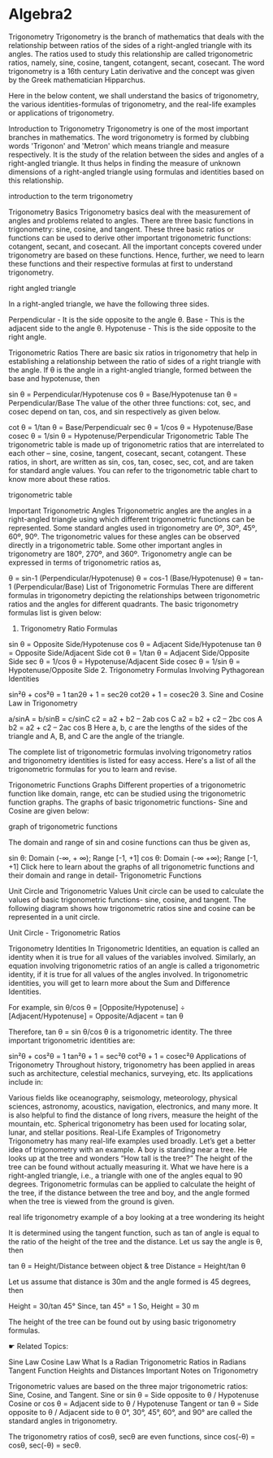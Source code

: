# Algebra2
Trigonometry
Trigonometry is the branch of mathematics that deals with the relationship between ratios of the sides of a right-angled triangle with its angles. The ratios used to study this relationship are called trigonometric ratios, namely, sine, cosine, tangent, cotangent, secant, cosecant. The word trigonometry is a 16th century Latin derivative and the concept was given by the Greek mathematician Hipparchus.

Here in the below content, we shall understand the basics of trigonometry, the various identities-formulas of trigonometry, and the real-life examples or applications of trigonometry.

Introduction to Trigonometry
Trigonometry is one of the most important branches in mathematics. The word trigonometry is formed by clubbing words 'Trigonon' and 'Metron' which means triangle and measure respectively. It is the study of the relation between the sides and angles of a right-angled triangle. It thus helps in finding the measure of unknown dimensions of a right-angled triangle using formulas and identities based on this relationship.

introduction to the term trigonometry

Trigonometry Basics
Trigonometry basics deal with the measurement of angles and problems related to angles. There are three basic functions in trigonometry: sine, cosine, and tangent. These three basic ratios or functions can be used to derive other important trigonometric functions: cotangent, secant, and cosecant. All the important concepts covered under trigonometry are based on these functions. Hence, further, we need to learn these functions and their respective formulas at first to understand trigonometry.

right angled triangle

In a right-angled triangle, we have the following three sides.

Perpendicular - It is the side opposite to the angle θ.
Base - This is the adjacent side to the angle θ.
Hypotenuse - This is the side opposite to the right angle.

Trigonometric Ratios
There are basic six ratios in trigonometry that help in establishing a relationship between the ratio of sides of a right triangle with the angle. If θ is the angle in a right-angled triangle, formed between the base and hypotenuse, then

sin θ = Perpendicular/Hypotenuse
cos θ = Base/Hypotenuse
tan θ = Perpendicular/Base
The value of the other three functions: cot, sec, and cosec depend on tan, cos, and sin respectively as given below.

cot θ = 1/tan θ = Base/Perpendicualr
sec θ = 1/cos θ = Hypotenuse/Base
cosec θ = 1/sin θ = Hypotenuse/Perpendicular
Trigonometric Table
The trigonometric table is made up of trigonometric ratios that are interrelated to each other – sine, cosine, tangent, cosecant, secant, cotangent. These ratios, in short, are written as sin, cos, tan, cosec, sec, cot, and are taken for standard angle values. You can refer to the trigonometric table chart to know more about these ratios.

trigonometric table

Important Trigonometric Angles
Trigonometric angles are the angles in a right-angled triangle using which different trigonometric functions can be represented. Some standard angles used in trigonometry are 0º, 30º, 45º, 60º, 90º. The trigonometric values for these angles can be observed directly in a trigonometric table. Some other important angles in trigonometry are 180º, 270º, and 360º. Trigonometry angle can be expressed in terms of trigonometric ratios as,

θ = sin-1 (Perpendicular/Hypotenuse)
θ = cos-1 (Base/Hypotenuse)
θ = tan-1 (Perpendicular/Base)
List of Trigonometric Formulas
There are different formulas in trigonometry depicting the relationships between trigonometric ratios and the angles for different quadrants. The basic trigonometry formulas list is given below:

1. Trigonometry Ratio Formulas

sin θ = Opposite Side/Hypotenuse
cos θ = Adjacent Side/Hypotenuse
tan θ = Opposite Side/Adjacent Side
cot θ = 1/tan θ = Adjacent Side/Opposite Side
sec θ = 1/cos θ = Hypotenuse/Adjacent Side
cosec θ = 1/sin θ = Hypotenuse/Opposite Side
2. Trigonometry Formulas Involving Pythagorean Identities

sin²θ + cos²θ = 1
tan2θ + 1 = sec2θ
cot2θ + 1 = cosec2θ
3. Sine and Cosine Law in Trigonometry

a/sinA = b/sinB = c/sinC
c2 = a2 + b2 – 2ab cos C
a2 = b2 + c2 – 2bc cos A
b2 = a2 + c2 – 2ac cos B
Here a, b, c are the lengths of the sides of the triangle and A, B, and C are the angle of the triangle.

The complete list of trigonometric formulas involving trigonometry ratios and trigonometry identities is listed for easy access. Here's a list of all the trigonometric formulas for you to learn and revise.

Trigonometric Functions Graphs
Different properties of a trigonometric function like domain, range, etc can be studied using the trigonometric function graphs. The graphs of basic trigonometric functions- Sine and Cosine are given below:

graph of trigonometric functions

The domain and range of sin and cosine functions can thus be given as,

sin θ: Domain (-∞, + ∞); Range [-1, +1]
cos θ: Domain (-∞ +∞); Range [-1, +1]
Click here to learn about the graphs of all trigonometric functions and their domain and range in detail- Trigonometric Functions

Unit Circle and Trigonometric Values
Unit circle can be used to calculate the values of basic trigonometric functions- sine, cosine, and tangent. The following diagram shows how trigonometric ratios sine and cosine can be represented in a unit circle.

Unit Circle - Trigonometric Ratios

Trigonometry Identities
In Trigonometric Identities, an equation is called an identity when it is true for all values of the variables involved. Similarly, an equation involving trigonometric ratios of an angle is called a trigonometric identity, if it is true for all values of the angles involved. In trigonometric identities, you will get to learn more about the Sum and Difference Identities.

For example, sin θ/cos θ = [Opposite/Hypotenuse] ÷ [Adjacent/Hypotenuse] = Opposite/Adjacent = tan θ

Therefore, tan θ = sin θ/cos θ is a trigonometric identity. The three important trigonometric identities are:

sin²θ + cos²θ = 1
tan²θ + 1 = sec²θ
cot²θ + 1 = cosec²θ
Applications of Trigonometry
Throughout history, trigonometry has been applied in areas such as architecture, celestial mechanics, surveying, etc. Its applications include in:

Various fields like oceanography, seismology, meteorology, physical sciences, astronomy, acoustics, navigation, electronics, and many more.
It is also helpful to find the distance of long rivers, measure the height of the mountain, etc.
Spherical trigonometry has been used for locating solar, lunar, and stellar positions.
Real-Life Examples of Trigonometry
Trigonometry has many real-life examples used broadly. Let’s get a better idea of trigonometry with an example. A boy is standing near a tree. He looks up at the tree and wonders “How tall is the tree?” The height of the tree can be found without actually measuring it. What we have here is a right-angled triangle, i.e., a triangle with one of the angles equal to 90 degrees. Trigonometric formulas can be applied to calculate the height of the tree, if the distance between the tree and boy, and the angle formed when the tree is viewed from the ground is given.

real life trigonometry example of a boy looking at a tree wondering its height

It is determined using the tangent function, such as tan of angle is equal to the ratio of the height of the tree and the distance. Let us say the angle is θ, then

tan θ = Height/Distance between object & tree
Distance = Height/tan θ

Let us assume that distance is 30m and the angle formed is 45 degrees, then

Height = 30/tan 45°
Since, tan 45° = 1
So, Height = 30 m

The height of the tree can be found out by using basic trigonometry formulas.

☛ Related Topics:

Sine Law
Cosine Law
What Is a Radian
Trigonometric Ratios in Radians
Tangent Function
Heights and Distances
Important Notes on Trigonometry

Trigonometric values are based on the three major trigonometric ratios: Sine, Cosine, and Tangent.
Sine or sin θ = Side opposite to θ / Hypotenuse
Cosine or cos θ = Adjacent side to θ / Hypotenuse
Tangent or tan θ = Side opposite to θ / Adjacent side to θ
0°, 30°, 45°, 60°, and 90° are called the standard angles in trigonometry.

The trigonometry ratios of cosθ, secθ are even functions, since cos(-θ) = cosθ, sec(-θ) = secθ.
